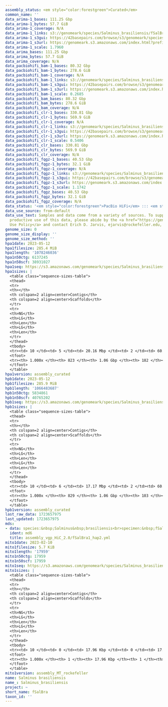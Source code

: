```yaml
---
assembly_status: <em style="color:forestgreen">Curated</em>
common_name: ''
data_arima-1_bases: 111.25 Gbp
data_arima-1_bytes: 57.7 GiB
data_arima-1_coverage: N/A
data_arima-1_links: s3://genomeark/species/Salminus_brasiliensis/fSalBra1/genomic_data/arima/<br>
data_arima-1_s3gui: https://42basepairs.com/browse/s3/genomeark/species/Salminus_brasiliensis/fSalBra1/genomic_data/arima/
data_arima-1_s3url: https://genomeark.s3.amazonaws.com/index.html?prefix=species/Salminus_brasiliensis/fSalBra1/genomic_data/arima/
data_arima-1_scale: 1.7960
data_arima_bases: 111.25 Gbp
data_arima_bytes: 57.7 GiB
data_arima_coverage: N/A
data_pacbiohifi_bam-1_bases: 80.32 Gbp
data_pacbiohifi_bam-1_bytes: 278.6 GiB
data_pacbiohifi_bam-1_coverage: N/A
data_pacbiohifi_bam-1_links: s3://genomeark/species/Salminus_brasiliensis/fSalBra1/genomic_data/pacbio_hifi/<br>
data_pacbiohifi_bam-1_s3gui: https://42basepairs.com/browse/s3/genomeark/species/Salminus_brasiliensis/fSalBra1/genomic_data/pacbio_hifi/
data_pacbiohifi_bam-1_s3url: https://genomeark.s3.amazonaws.com/index.html?prefix=species/Salminus_brasiliensis/fSalBra1/genomic_data/pacbio_hifi/
data_pacbiohifi_bam-1_scale: 0.2685
data_pacbiohifi_bam_bases: 80.32 Gbp
data_pacbiohifi_bam_bytes: 278.6 GiB
data_pacbiohifi_bam_coverage: N/A
data_pacbiohifi_clr-1_bases: 330.81 Gbp
data_pacbiohifi_clr-1_bytes: 569.9 GiB
data_pacbiohifi_clr-1_coverage: N/A
data_pacbiohifi_clr-1_links: s3://genomeark/species/Salminus_brasiliensis/fSalBra1/genomic_data/pacbio_hifi/<br>
data_pacbiohifi_clr-1_s3gui: https://42basepairs.com/browse/s3/genomeark/species/Salminus_brasiliensis/fSalBra1/genomic_data/pacbio_hifi/
data_pacbiohifi_clr-1_s3url: https://genomeark.s3.amazonaws.com/index.html?prefix=species/Salminus_brasiliensis/fSalBra1/genomic_data/pacbio_hifi/
data_pacbiohifi_clr-1_scale: 0.5406
data_pacbiohifi_clr_bases: 330.81 Gbp
data_pacbiohifi_clr_bytes: 569.9 GiB
data_pacbiohifi_clr_coverage: N/A
data_pacbiohifi_fqgz-1_bases: 40.53 Gbp
data_pacbiohifi_fqgz-1_bytes: 32.1 GiB
data_pacbiohifi_fqgz-1_coverage: N/A
data_pacbiohifi_fqgz-1_links: s3://genomeark/species/Salminus_brasiliensis/fSalBra1/genomic_data/pacbio_hifi/<br>
data_pacbiohifi_fqgz-1_s3gui: https://42basepairs.com/browse/s3/genomeark/species/Salminus_brasiliensis/fSalBra1/genomic_data/pacbio_hifi/
data_pacbiohifi_fqgz-1_s3url: https://genomeark.s3.amazonaws.com/index.html?prefix=species/Salminus_brasiliensis/fSalBra1/genomic_data/pacbio_hifi/
data_pacbiohifi_fqgz-1_scale: 1.1742
data_pacbiohifi_fqgz_bases: 40.53 Gbp
data_pacbiohifi_fqgz_bytes: 32.1 GiB
data_pacbiohifi_fqgz_coverage: N/A
data_status: '<em style="color:forestgreen">PacBio HiFi</em> ::: <em style="color:forestgreen">Arima</em>'
data_use_source: from-default
data_use_text: Samples and data come from a variety of sources. To support fair and
  productive use of this data, please abide by the <a href="https://genome10k.soe.ucsc.edu/data-use-policies/">Data
  Use Policy</a> and contact Erich D. Jarvis, ejarvis@rockefeller.edu, with any questions.
genome_size: 0
genome_size_display: ''
genome_size_method: ''
hpa1date: 2023-05-12
hpa1filesize: 285.4 MiB
hpa1length: '1078246036'
hpa1n50ctg: 6137245
hpa1n50scf: 38931027
hpa1seq: https://s3.amazonaws.com/genomeark/species/Salminus_brasiliensis/fSalBra1/assembly_curated/fSalBra1.hap1.decon.20230512.fasta.gz
hpa1sizes: |
  <table class="sequence-sizes-table">
  <thead>
  <tr>
  <th></th>
  <th colspan=2 align=center>Contigs</th>
  <th colspan=2 align=center>Scaffolds</th>
  </tr>
  <tr>
  <th>NG</th>
  <th>LG</th>
  <th>Len</th>
  <th>LG</th>
  <th>Len</th>
  </tr>
  </thead>
  <tbody>
  <tr><td> 10 </td><td> 5 </td><td> 20.16 Mbp </td><td> 2 </td><td> 60.83 Mbp </td></tr><tr><td> 20 </td><td> 11 </td><td> 15.38 Mbp </td><td> 4 </td><td> 47.62 Mbp </td></tr><tr><td> 30 </td><td> 19 </td><td> 12.10 Mbp </td><td> 6 </td><td> 44.64 Mbp </td></tr><tr><td> 40 </td><td> 29 </td><td> 8.44 Mbp </td><td> 8 </td><td> 43.70 Mbp </td></tr><tr style="background-color:#cccccc;"><td> 50 </td><td> 44 </td><td style="background-color:#88ff88;"> 6.14 Mbp </td><td> 11 </td><td style="background-color:#88ff88;"> 38.93 Mbp </td></tr><tr><td> 60 </td><td> 65 </td><td> 3.96 Mbp </td><td> 14 </td><td> 36.16 Mbp </td></tr><tr><td> 70 </td><td> 97 </td><td> 2.64 Mbp </td><td> 17 </td><td> 35.01 Mbp </td></tr><tr><td> 80 </td><td> 150 </td><td> 1.58 Mbp </td><td> 20 </td><td> 34.17 Mbp </td></tr><tr><td> 90 </td><td> 260 </td><td> 0.61 Mbp </td><td> 23 </td><td> 29.94 Mbp </td></tr><tr><td> 100 </td><td> 823 </td><td> 16.36 Kbp </td><td> 182 </td><td> 16.36 Kbp </td></tr></tbody>
  <tfoot>
  <tr><th> 1.000x </th><th> 823 </th><th> 1.06 Gbp </th><th> 182 </th><th> 1.08 Gbp </th></tr>
  </tfoot>
  </table>
hpa1version: assembly_curated
hpb1date: 2023-05-12
hpb1filesize: 285.9 MiB
hpb1length: '1066483687'
hpb1n50ctg: 5834861
hpb1n50scf: 40765202
hpb1seq: https://s3.amazonaws.com/genomeark/species/Salminus_brasiliensis/fSalBra1/assembly_curated/fSalBra1.hap2.cur.20230512.fasta.gz
hpb1sizes: |
  <table class="sequence-sizes-table">
  <thead>
  <tr>
  <th></th>
  <th colspan=2 align=center>Contigs</th>
  <th colspan=2 align=center>Scaffolds</th>
  </tr>
  <tr>
  <th>NG</th>
  <th>LG</th>
  <th>Len</th>
  <th>LG</th>
  <th>Len</th>
  </tr>
  </thead>
  <tbody>
  <tr><td> 10 </td><td> 6 </td><td> 17.17 Mbp </td><td> 2 </td><td> 60.49 Mbp </td></tr><tr><td> 20 </td><td> 13 </td><td> 13.94 Mbp </td><td> 4 </td><td> 50.28 Mbp </td></tr><tr><td> 30 </td><td> 21 </td><td> 11.72 Mbp </td><td> 6 </td><td> 46.42 Mbp </td></tr><tr><td> 40 </td><td> 32 </td><td> 8.06 Mbp </td><td> 8 </td><td> 43.35 Mbp </td></tr><tr style="background-color:#cccccc;"><td> 50 </td><td> 47 </td><td style="background-color:#88ff88;"> 5.83 Mbp </td><td> 11 </td><td style="background-color:#88ff88;"> 40.77 Mbp </td></tr><tr><td> 60 </td><td> 68 </td><td> 4.15 Mbp </td><td> 13 </td><td> 38.87 Mbp </td></tr><tr><td> 70 </td><td> 99 </td><td> 2.77 Mbp </td><td> 16 </td><td> 36.84 Mbp </td></tr><tr><td> 80 </td><td> 148 </td><td> 1.61 Mbp </td><td> 19 </td><td> 36.20 Mbp </td></tr><tr><td> 90 </td><td> 250 </td><td> 0.64 Mbp </td><td> 22 </td><td> 33.96 Mbp </td></tr><tr><td> 100 </td><td> 829 </td><td> 19.03 Kbp </td><td> 103 </td><td> 19.03 Kbp </td></tr></tbody>
  <tfoot>
  <tr><th> 1.000x </th><th> 829 </th><th> 1.06 Gbp </th><th> 103 </th><th> 1.07 Gbp </th></tr>
  </tfoot>
  </table>
hpb1version: assembly_curated
last_raw_data: 1723657975
last_updated: 1723657975
mds:
- data: species:&nbsp;Salminus&nbsp;brasiliensis<br>specimen:&nbsp;fSalBra1<br>projects:&nbsp;<br>&nbsp;&nbsp;-&nbsp;vgp<br>data_location:&nbsp;S3<br>release_to:&nbsp;S3<br>haplotype_to_curate:&nbsp;hap2<br>hap1:&nbsp;s3://genomeark/species/Salminus_brasiliensis/fSalBra1/assembly_vgp_HiC_2.0/fSalBra1.HiC.hap1.20230305.fasta.gz<br>hap2:&nbsp;s3://genomeark/species/Salminus_brasiliensis/fSalBra1/assembly_vgp_HiC_2.0/fSalBra1.HiC.hap2.20230305.fasta.gz<br>pretext_hap1:&nbsp;s3://genomeark/species/Salminus_brasiliensis/fSalBra1/assembly_vgp_HiC_2.0/evaluation/hap1/pretext/fSalBra1_hap1__s2_heatmap.pretext<br>pretext_hap2:&nbsp;s3://genomeark/species/Salminus_brasiliensis/fSalBra1/assembly_vgp_HiC_2.0/evaluation/hap2/pretext/fSalBra1_hap2__s2_heatmap.pretext<br>kmer_spectra_img:&nbsp;s3://genomeark/species/Salminus_brasiliensis/fSalBra1/assembly_vgp_HiC_2.0/evaluation/merqury/fSalBra1_png/<br>mito:&nbsp;s3://genomeark/species/Salminus_brasiliensis/fSalBra1/assembly_MT_rockefeller/fSalBra1.MT.20230210.fasta.gz<br>pacbio_read_dir:&nbsp;s3://genomeark/species/Salminus_brasiliensis/fSalBra1/genomic_data/pacbio_hifi/<br>pacbio_read_type:&nbsp;hifi<br>hic_read_dir:&nbsp;s3://genomeark/species/Salminus_brasiliensis/fSalBra1/genomic_data/arima/<br>bionano_cmap_dir:&nbsp;s3://genomeark/species/Salminus_brasiliensis/fSalBra1/genomic_data/bionano/<br>pipeline:<br>&nbsp;&nbsp;-&nbsp;hifiasm&nbsp;(0.16.1+galaxy4)<br>&nbsp;&nbsp;-&nbsp;solve&nbsp;(3.7)<br>&nbsp;&nbsp;-&nbsp;yahs&nbsp;(1.2a.2+galaxy0)<br>assembled_by_group:&nbsp;Rockefeller<br>notes:&nbsp;This&nbsp;was&nbsp;a&nbsp;hifiasm-HiC&nbsp;assembly&nbsp;of&nbsp;fSalBra1,&nbsp;resulting&nbsp;in&nbsp;two&nbsp;complete&nbsp;haplotypes.&nbsp;This&nbsp;individual&nbsp;had&nbsp;bionano&nbsp;data.&nbsp;HiC&nbsp;scaffolding&nbsp;was&nbsp;performed&nbsp;with&nbsp;yahs.&nbsp;The&nbsp;HiC&nbsp;prep&nbsp;was&nbsp;Arima&nbsp;kit&nbsp;2.&nbsp;The&nbsp;kmer&nbsp;spectra&nbsp;indicates&nbsp;a&nbsp;homogametic&nbsp;specimen.&nbsp;We&nbsp;are&nbsp;submitting&nbsp;hap2&nbsp;for&nbsp;curation.<br>
  ident: md6
  title: assembly_vgp_HiC_2.0/fSalBra1_hap2.yml
mito1date: 2023-02-10
mito1filesize: 5.7 KiB
mito1length: '17959'
mito1n50ctg: 17959
mito1n50scf: 17959
mito1seq: https://s3.amazonaws.com/genomeark/species/Salminus_brasiliensis/fSalBra1/assembly_MT_rockefeller/fSalBra1.MT.20230210.fasta.gz
mito1sizes: |
  <table class="sequence-sizes-table">
  <thead>
  <tr>
  <th></th>
  <th colspan=2 align=center>Contigs</th>
  <th colspan=2 align=center>Scaffolds</th>
  </tr>
  <tr>
  <th>NG</th>
  <th>LG</th>
  <th>Len</th>
  <th>LG</th>
  <th>Len</th>
  </tr>
  </thead>
  <tbody>
  <tr><td> 10 </td><td> 0 </td><td> 17.96 Kbp </td><td> 0 </td><td> 17.96 Kbp </td></tr><tr><td> 20 </td><td> 0 </td><td> 17.96 Kbp </td><td> 0 </td><td> 17.96 Kbp </td></tr><tr><td> 30 </td><td> 0 </td><td> 17.96 Kbp </td><td> 0 </td><td> 17.96 Kbp </td></tr><tr><td> 40 </td><td> 0 </td><td> 17.96 Kbp </td><td> 0 </td><td> 17.96 Kbp </td></tr><tr style="background-color:#cccccc;"><td> 50 </td><td> 0 </td><td style="background-color:#ff8888;"> 17.96 Kbp </td><td> 0 </td><td style="background-color:#ff8888;"> 17.96 Kbp </td></tr><tr><td> 60 </td><td> 0 </td><td> 17.96 Kbp </td><td> 0 </td><td> 17.96 Kbp </td></tr><tr><td> 70 </td><td> 0 </td><td> 17.96 Kbp </td><td> 0 </td><td> 17.96 Kbp </td></tr><tr><td> 80 </td><td> 0 </td><td> 17.96 Kbp </td><td> 0 </td><td> 17.96 Kbp </td></tr><tr><td> 90 </td><td> 0 </td><td> 17.96 Kbp </td><td> 0 </td><td> 17.96 Kbp </td></tr><tr><td> 100 </td><td> 0 </td><td> 17.96 Kbp </td><td> 0 </td><td> 17.96 Kbp </td></tr></tbody>
  <tfoot>
  <tr><th> 1.000x </th><th> 1 </th><th> 17.96 Kbp </th><th> 1 </th><th> 17.96 Kbp </th></tr>
  </tfoot>
  </table>
mito1version: assembly_MT_rockefeller
name: Salminus brasiliensis
name_: Salminus_brasiliensis
project: ~
short_name: fSalBra
taxon_id: ''
---
```

